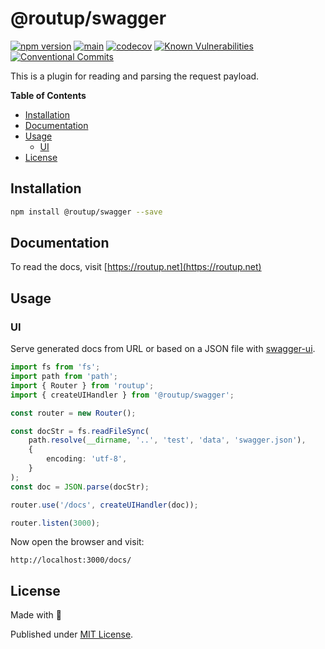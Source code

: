 # @routup/swagger

[![npm version](https://badge.fury.io/js/@routup%2Fswagger.svg)](https://badge.fury.io/js/@routup%2Fswagger)
[![main](https://github.com/Tada5hi/routup/actions/workflows/main.yml/badge.svg)](https://github.com/Tada5hi/routup/actions/workflows/main.yml)
[![codecov](https://codecov.io/gh/tada5hi/routup/branch/master/graph/badge.svg?token=QFGCsHRUax)](https://codecov.io/gh/tada5hi/routup)
[![Known Vulnerabilities](https://snyk.io/test/github/Tada5hi/routup/badge.svg)](https://snyk.io/test/github/Tada5hi/routup)
[![Conventional Commits](https://img.shields.io/badge/Conventional%20Commits-1.0.0-%23FE5196?logo=conventionalcommits&logoColor=white)](https://conventionalcommits.org)

This is a plugin for reading and parsing the request payload.

**Table of Contents**

- [Installation](#installation)
- [Documentation](#documentation)
- [Usage](#usage)
  - [UI](#ui)
- [License](#license)

## Installation

```bash
npm install @routup/swagger --save
```

## Documentation

To read the docs, visit [https://routup.net](https://routup.net)

## Usage

### UI

Serve generated docs from URL or based on a JSON file with [swagger-ui](https://www.npmjs.com/package/swagger-ui-dist).

```typescript
import fs from 'fs';
import path from 'path';
import { Router } from 'routup';
import { createUIHandler } from '@routup/swagger';

const router = new Router();

const docStr = fs.readFileSync(
    path.resolve(__dirname, '..', 'test', 'data', 'swagger.json'), 
    {
        encoding: 'utf-8',
    }
);
const doc = JSON.parse(docStr);

router.use('/docs', createUIHandler(doc));

router.listen(3000);
```

Now open the browser and visit:

`http://localhost:3000/docs/`

## License

Made with 💚

Published under [MIT License](./LICENSE).

